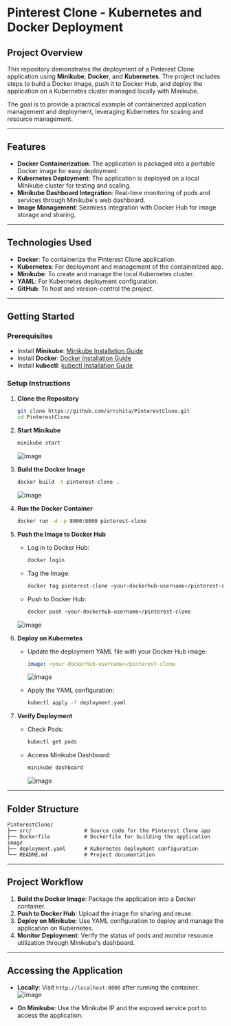# **Pinterest Clone - Kubernetes and Docker Deployment**

## **Project Overview**

This repository demonstrates the deployment of a Pinterest Clone application using **Minikube**, **Docker**, and **Kubernetes**. The project includes steps to build a Docker image, push it to Docker Hub, and deploy the application on a Kubernetes cluster managed locally with Minikube.

The goal is to provide a practical example of containerized application management and deployment, leveraging Kubernetes for scaling and resource management.

---

## **Features**

- **Docker Containerization**: The application is packaged into a portable Docker image for easy deployment.
- **Kubernetes Deployment**: The application is deployed on a local Minikube cluster for testing and scaling.
- **Minikube Dashboard Integration**: Real-time monitoring of pods and services through Minikube's web dashboard.
- **Image Management**: Seamless integration with Docker Hub for image storage and sharing.

---

## **Technologies Used**

- **Docker**: To containerize the Pinterest Clone application.
- **Kubernetes**: For deployment and management of the containerized app.
- **Minikube**: To create and manage the local Kubernetes cluster.
- **YAML**: For Kubernetes deployment configuration.
- **GitHub**: To host and version-control the project.

---

## **Getting Started**

### **Prerequisites**
- Install **Minikube**: [Minikube Installation Guide](https://minikube.sigs.k8s.io/docs/start/)
- Install **Docker**: [Docker Installation Guide](https://docs.docker.com/get-docker/)
- Install **kubectl**: [kubectl Installation Guide](https://kubernetes.io/docs/tasks/tools/install-kubectl/)

### **Setup Instructions**

1. **Clone the Repository**
   ```bash
   git clone https://github.com/arrchita/PinterestClone.git
   cd PinterestClone
   ```

2. **Start Minikube**
   ```bash
   minikube start
   ```
   ![image](https://github.com/user-attachments/assets/a6ef2e86-1a48-48fc-a68a-bd41edcd384f)



3. **Build the Docker Image**
   ```bash
   docker build -t pinterest-clone .
   ```
   ![image](https://github.com/user-attachments/assets/9c7874f8-a87a-418c-89c4-8d165a55a6ca)


4. **Run the Docker Container**
   ```bash
   docker run -d -p 8000:8000 pinterest-clone
   ```

5. **Push the Image to Docker Hub**
   - Log in to Docker Hub:
     ```bash
     docker login
     ```
   - Tag the Image:
     ```bash
     docker tag pinterest-clone <your-dockerhub-username>/pinterest-clone
     ```
   - Push to Docker Hub:
     ```bash
     docker push <your-dockerhub-username>/pinterest-clone
     ```
    ![image](https://github.com/user-attachments/assets/695b91da-3b44-4b2b-a558-f56a6f6d875a)


6. **Deploy on Kubernetes**
   - Update the deployment YAML file with your Docker Hub image:
     ```yaml
     image: <your-dockerhub-username>/pinterest-clone
     ```
     ![image](https://github.com/user-attachments/assets/3ffb6f11-ca18-4bfd-b41f-3eb055b5b6c1)

   - Apply the YAML configuration:
     ```bash
     kubectl apply -f deployment.yaml
     ```

7. **Verify Deployment**
   - Check Pods:
     ```bash
     kubectl get pods
     ```
   - Access Minikube Dashboard:
     ```bash
     minikube dashboard
     ```
     ![image](https://github.com/user-attachments/assets/9aff1fd3-5eed-45ef-b0a9-fdbceec3f136)

---

## **Folder Structure**

```
PinterestClone/
├── src/                 # Source code for the Pinterest Clone app
├── Dockerfile           # Dockerfile for building the application image
├── deployment.yaml      # Kubernetes deployment configuration
└── README.md            # Project documentation
```

---

## **Project Workflow**

1. **Build the Docker Image**: Package the application into a Docker container.
2. **Push to Docker Hub**: Upload the image for sharing and reuse.
3. **Deploy on Minikube**: Use YAML configuration to deploy and manage the application on Kubernetes.
4. **Monitor Deployment**: Verify the status of pods and monitor resource utilization through Minikube's dashboard.

---

## **Accessing the Application**

- **Locally**: Visit `http://localhost:8000` after running the container.
![image](https://github.com/user-attachments/assets/e356ae0c-b920-43f3-b09f-7470c5bcbefb)

- **On Minikube**: Use the Minikube IP and the exposed service port to access the application.




